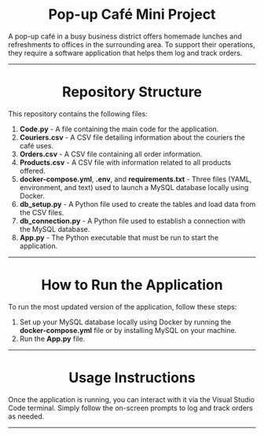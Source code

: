 <h1 align="center"> Pop-up Café Mini Project </h1>

A pop-up café in a busy business district offers homemade lunches and refreshments to offices in the surrounding area. 
To support their operations, they require a software application that helps them log and track orders.

---

<h1 align="center"> Repository Structure </h1>

This repository contains the following files: 

1. **Code.py** - A file containing the main code for the application.
2. **Couriers.csv** - A CSV file detailing information about the couriers the café uses. 
3. **Orders.csv** - A CSV file containing all order information.
4. **Products.csv** - A CSV file with information related to all products offered. 
5. **docker-compose.yml**, **.env**, and **requirements.txt** - Three files (YAML, environment, and text) used to launch a MySQL database locally using Docker.
6. **db_setup.py** - A Python file used to create the tables and load data from the CSV files.
7. **db_connection.py** - A Python file used to establish a connection with the MySQL database.
8. **App.py** - The Python executable that must be run to start the application.

---

<h1 align="center"> How to Run the Application </h1>

To run the most updated version of the application, follow these steps:

1. Set up your MySQL database locally using Docker by running the **docker-compose.yml** file or by installing MySQL on your machine.
2. Run the **App.py** file.

---

<h1 align="center"> Usage Instructions </h1>

Once the application is running, you can interact with it via the Visual Studio Code terminal. Simply follow the on-screen prompts to log and track orders as needed.

---
